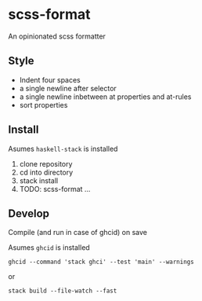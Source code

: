 # scss-format

An opinionated scss formatter

## Style

* Indent four spaces
* a single newline after selector
* a single newline inbetween at properties and at-rules
* sort properties

## Install

Asumes `haskell-stack` is installed

1. clone repository
2. cd into directory
3. stack install
4. TODO: scss-format ...

## Develop


Compile (and run in case of ghcid) on save

Asumes `ghcid` is installed

`ghcid --command 'stack ghci' --test 'main' --warnings`

or

`stack build --file-watch --fast`

